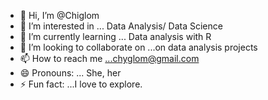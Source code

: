 - 👋 Hi, I’m @Chiglom
- 👀 I’m interested in ... Data Analysis/ Data Science
- 🌱 I’m currently learning ... Data analysis with R
- 💞️ I’m looking to collaborate on ...on data analysis projects
- 📫 How to reach me ...chyglom@gmail.com
- 😄 Pronouns: ... She, her
- ⚡ Fun fact: ...I love to explore.

<!---
Chiglom/Chiglom is a ✨ special ✨ repository because its `README.md` (this file) appears on your GitHub profile.
You can click the Preview link to take a look at your changes.
--->
